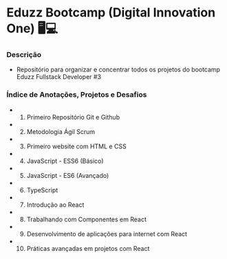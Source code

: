 # Eduzz Bootcamp (Digital Innovation One) 🖥💻

### Descrição

- Repositório para organizar e concentrar todos os projetos do bootcamp Eduzz Fullstack Developer #3

### Índice de Anotações, Projetos e Desafios

- 01) Primeiro Repositório Git e Github
- 02) Metodologia Ágil Scrum
- 03) Primeiro website com HTML e CSS
- 04) JavaScript - ESS6 (Básico)
- 05) JavaScript - ES6 (Avançado)
- 06) TypeScript
- 07) Introdução ao React
- 08) Trabalhando com Componentes em React
- 09) Desenvolvimento de aplicações para internet com React
- 10) Práticas avançadas em projetos com React
